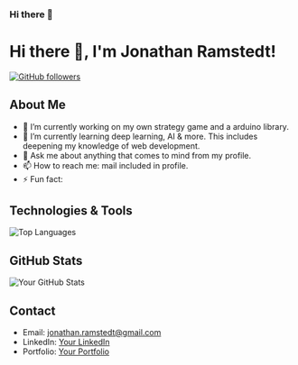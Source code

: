 ### Hi there 👋

<!--
**Jathn/Jathn** is a ✨ _special_ ✨ repository because its `README.md` (this file) appears on your GitHub profile.

Here are some ideas to get you started:

- 🔭 I’m currently working on ...
- 🌱 I’m currently learning ...
- 👯 I’m looking to collaborate on ...
- 🤔 I’m looking for help with ...
- 💬 Ask me about ...
- 📫 How to reach me: ...
- 😄 Pronouns: ...
- ⚡ Fun fact: ...
-->

# Hi there 👋, I'm  Jonathan Ramstedt!

[![GitHub followers](https://img.shields.io/github/followers/Jathn?style=social)](https://github.com/Jathn)

## About Me

- 🔭 I’m currently working on my own strategy game and a arduino library.
- 🌱 I’m currently learning deep learning, AI & more. This includes deepening my knowledge of web development.
- 💬 Ask me about anything that comes to mind from my profile.
- 📫 How to reach me: mail included in profile.
- ⚡ Fun fact: 

## Technologies & Tools

![Top Languages](https://github-readme-stats.vercel.app/api/top-langs/?username=Jathn&layout=compact)

## GitHub Stats
![Your GitHub Stats](https://github-readme-stats.vercel.app/api?username=yourusername&show_icons=true)

## Contact

- Email: jonathan.ramstedt@gmail.com
- LinkedIn: [Your LinkedIn]([https://www.linkedin.com/in/yourlinkedin/](https://www.linkedin.com/in/jonathan-ramstedt-438597262/))
- Portfolio: [Your Portfolio]([https://](https://jathn.github.io/project-jathn/)https://jathn.github.io/project-jathn)
